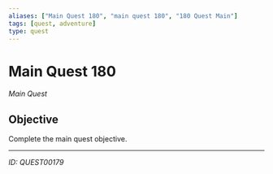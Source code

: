 ```yaml
---
aliases: ["Main Quest 180", "main quest 180", "180 Quest Main"]
tags: [quest, adventure]
type: quest
---
```


# Main Quest 180

*Main Quest*

## Objective
Complete the main quest objective.

---
*ID: QUEST00179*